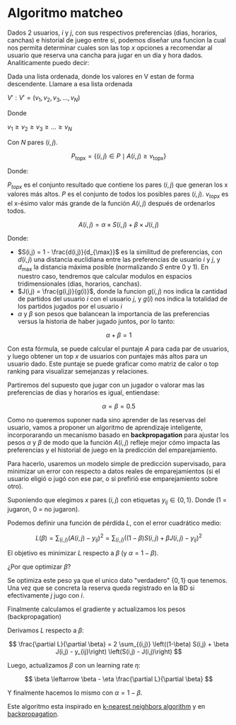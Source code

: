 # Algoritmo matcheo

Dados 2 usuarios, $i$ y $j$, con sus respectivos preferencias (dias, horarios, canchas) e historial de juego entre si, podemos diseñar una funcion la cual nos permita determinar cuales son las top $x$ opciones a recomendar al usuario que reserva una cancha para jugar en un dia y hora dados. Analiticamente puedo decir:

Dada una lista ordenada, donde los valores en V estan de forma descendente. Llamare a esa lista ordenada 

$V′: V′=(v_{1}​, v_{2}​, v_{3}​, ... ,v_{N}​)$ 

Donde 

$v_{1} ​≥ v_{2} ​≥ v_{3} ​≥ ... ≥ v_{N}​$

Con $N$ pares $(i,j)$.

$$
P_{\text{topx}} = \{(i,j) \in P \mid A(i,j) \geq v_{\text{topx}}\}
$$

Donde:

$P_{topx}$ es el conjunto resultado que contiene los pares $(i,j)$ que generan los x valores más altos. $P$ es el conjunto de todos los posibles pares $(i,j)$. $v_{topx}$ es el x-ésimo valor más grande de la función $A(i,j)$ después de ordenarlos todos.

$$
A(i,j) = \alpha \times S(i,j) + \beta \times J(i,j)
$$

Donde:

- $S(i,j) = 1 - \frac{d(i,j)}{d_{\max}}$ es la similitud de preferencias, con $d(i,j)$ una distancia euclidiana entre las preferencias de usuario $i$ y $j$, y $d_{\max}$ la distancia máxima posible (normalizando $S$ entre 0 y 1). En nuestro caso, tendremos que calcular modulos en espacios tridimensionales (dias, horarios, canchas).
- $J(i,j) = \frac{g(i,j)}{g(i)}$, donde la funcion $g(i, j)$ nos indica la cantidad de partidos del usuario $i$ con el usuario $j$, y $g(i)$ nos indica la totalidad de los partidos jugados por el usuario $i$  
- $\alpha$ y $\beta$ son pesos que balancean la importancia de las preferencias versus la historia de haber jugado juntos, por lo tanto:
 
$$
\alpha + \beta = 1
$$

Con esta fórmula, se puede calcular el puntaje $A$ para cada par de usuarios, y luego obtener un top $x$ de usuarios con puntajes más altos para un usuario dado. Este puntaje se puede graficar como matriz de calor o top ranking para visualizar semejanzas y relaciones.

Partiremos del supuesto que jugar con un jugador o valorar mas las preferencias de dias y horarios es igual, entiendase:

$$
\alpha = \beta = 0.5
$$

Como no queremos suponer nada sino aprender de las reservas del usuario, vamos a proponer un algoritmo de aprendizaje inteligente, incorporarando un mecanismo basado en **backpropagation** para ajustar los pesos $\alpha$ y $\beta$ de modo que la función $A(i,j)$ refleje mejor cómo impacta las preferencias y el historial de juego en la predicción del emparejamiento.

Para hacerlo, usaremos un modelo simple de predicción supervisado, para minimizar un error con respecto a datos reales de emparejamientos (si el usuario eligió o jugó con ese par, o si prefirió ese emparejamiento sobre otro).

Suponiendo que elegimos $x$ pares $(i,j)$ con etiquetas $y_{ij} \in \{0,1\}$. Donde (1 = jugaron, 0 = no jugaron).

Podemos definir una función de pérdida $L$, con el error cuadrático medio:

$$
L(\beta) = \sum_{(i,j)} (A(i,j) - y_{ij})^2 = \sum_{(i,j)} \left((1-\beta) S(i,j) + \beta J(i,j) - y_{ij}\right)^2
$$

El objetivo es minimizar $L$ respecto a $\beta$ (y $\alpha = 1 - \beta$).

¿Por que optimizar $\beta$?

Se optimiza este peso ya que el unico dato "verdadero" $\{0,1\}$ que tenemos. Una vez que se concreta la reserva queda registrado en la BD si efectivamente $j$ jugo con $i$.

Finalmente calculamos el gradiente y actualizamos los pesos (backpropagation)

Derivamos $L$ respecto a $\beta$:

$$
\frac{\partial L}{\partial \beta} = 2 \sum_{(i,j)} \left((1-\beta) S(i,j) + \beta J(i,j) - y_{ij}\right) \left(S(i,j) - J(i,j)\right)
$$

Luego, actualizamos $\beta$ con un learning rate $\eta$:

$$
\beta \leftarrow \beta - \eta \frac{\partial L}{\partial \beta}
$$

Y finalmente hacemos lo mismo con $\alpha = 1 - \beta$.

Este algoritmo esta inspirado en [k-nearest neighbors algorithm](https://en.wikipedia.org/wiki/K-nearest_neighbors_algorithm) y en [backpropagation](https://en.wikipedia.org/wiki/Backpropagation).
